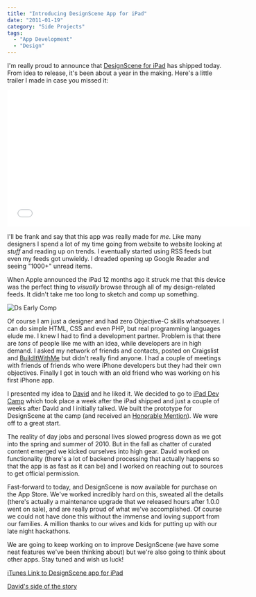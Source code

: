 ```yaml
---
title: "Introducing DesignScene App for iPad"
date: "2011-01-19"
category: "Side Projects"
tags:
  - "App Development"
  - "Design"
---
```


I'm really proud to announce that [DesignScene for iPad](http://www.designsceneapp.com/ "DesignScene: An inspiration explorer for iPad") has shipped today. From idea to release, it's been about a year in the making. Here's a little trailer I made in case you missed it:

<iframe src="//www.youtube.com/embed/e_CtVObRuwM?rel=0" width="560" height="315" frameborder="0" allowfullscreen="allowfullscreen"></iframe>

I'll be frank and say that this app was really made for _me_. Like many designers I spend a lot of my time going from website to website looking at _stuff_ and reading up on trends. I eventually started using RSS feeds but even my feeds got unwieldy. I dreaded opening up Google Reader and seeing "1000+" unread items.

When Apple announced the iPad 12 months ago it struck me that this device was the perfect thing to _visually_ browse through all of my design-related feeds. It didn't take me too long to sketch and comp up something.

![Ds Early Comp](/images/ds_early_comp.jpg)

Of course I am just a designer and had zero Objective-C skills whatsoever. I can do simple HTML, CSS and even PHP, but real programming languages elude me. I knew I had to find a development partner. Problem is that there are _tons_ of people like me with an idea, while developers are in high demand. I asked my network of friends and contacts, posted on Craigslist and [BuildItWithMe](http://builditwith.me/ "Build It With Me") but didn't really find anyone. I had a couple of meetings with friends of friends who were iPhone developers but they had their own objectives. Finally I got in touch with an old friend who was working on his first iPhone app.

I presented my idea to [David](http://www.justatheory.com/ "Just a Theory") and he liked it. We decided to go to [iPad Dev Camp](http://www.iosdevcamp.org/ "iOSDevCamp") which took place a week after the iPad shipped and just a couple of weeks after David and I initially talked. We built the prototype for DesignScene at the camp (and received an [Honorable Mention](http://www.iosdevcamp.org/2010/04/18/quick-list-of-hackathon-winners/ "iOSDevCamp: Quick List of iPadDevCamp Hackathon Winners")). We were off to a great start.

The reality of day jobs and personal lives slowed progress down as we got into the spring and summer of 2010. But in the fall as chatter of curated content emerged we kicked ourselves into high gear. David worked on functionality (there's a lot of backend processing that actually happens so that the app is as fast as it can be) and I worked on reaching out to sources to get official permission.

Fast-forward to today, and DesignScene is now available for purchase on the App Store. We've worked incredibly hard on this, sweated all the details (there's actually a maintenance upgrade that we released hours after 1.0.0 went on sale), and are really proud of what we've accomplished. Of course we could not have done this without the immense and loving support from our families. A million thanks to our wives and kids for putting up with our late night hackathons.

We are going to keep working on to improve DesignScene (we have some neat features we've been thinking about) but we're also going to think about other apps. Stay tuned and wish us luck!

[iTunes Link to DesignScene app for iPad](http://bit.ly/eIsh3J "DesignScene for iPad on the iTunes App Store")

[David's side of the story](http://www.justatheory.com/computers/apps/designscene-has-landed.html "DesignScene Has Landed")
